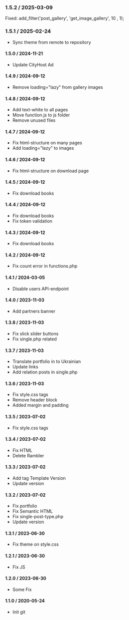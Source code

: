 ### 1.5.2 / 2025-03-09
Fixed:
add_filter('post_gallery', 'get_image_gallery', 10 , 1);

### 1.5.1 / 2025-02-24
* Sync theme from remote to repository

#### 1.5.0 / 2024-11-21
* Update CityHost Ad

#### 1.4.9 / 2024-09-12
* Remove loading="lazy" from gallery images

#### 1.4.8 / 2024-09-12
* Add text-white to all pages
* Move function.js to js folder
* Remove unused files

#### 1.4.7 / 2024-09-12
* Fix html-structure on many pages
* Add loading="lazy" to images
 
#### 1.4.6 / 2024-09-12
* Fix html-structure on download page

#### 1.4.5 / 2024-09-12
* Fix download books

#### 1.4.4 / 2024-09-12
* Fix download books
* Fix token validation

#### 1.4.3 / 2024-09-12
* Fix download books

#### 1.4.2 / 2024-09-12
* Fix count error in functions.php

#### 1.4.1 / 2024-03-05
* Disable users API-endpoint

#### 1.4.0 / 2023-11-03
* Add partners banner

#### 1.3.8 / 2023-11-03
* Fix slick slider buttons
* Fix single.php related


#### 1.3.7 / 2023-11-03
* Translate portfolio in to Ukrainian
* Update links
* Add relation posts in single.php


#### 1.3.6 / 2023-11-03
* Fix style.css tags
* Remove header block
* Added margin and padding

#### 1.3.5 / 2023-07-02
* Fix style.css tags

#### 1.3.4 / 2023-07-02
* Fix HTML
* Delete Rambler

#### 1.3.3 / 2023-07-02
* Add tag Template Version
* Update version

#### 1.3.2 / 2023-07-02
* Fix portfolio
* Fix Semantic HTML
* Fix single-post-type.php
* Update version

#### 1.3.1 / 2023-06-30
* Fix theme on style.css
#### 1.2.1 / 2023-06-30
* Fix JS
#### 1.2.0 / 2023-06-30
* Some Fix
#### 1.1.0 / 2020-05-24
* Init git

